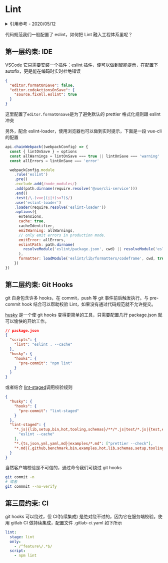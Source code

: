 # Lint

<details>
<summary>引用参考 - 2020/05/12</summary>

- [前端代码规范最佳实践](https://mp.weixin.qq.com/s/o43f-0ti8c2pofX0TJ8jCw) _- 前端开发 2020/05/11_

</details>

代码规范我们一般配置了 eslint，如何把 Lint 融入工程体系里呢？

## 第一层约束: IDE

VSCode 它只需要安装一个插件：eslint 插件，便可以做到智能提示，在配置下 autofix，更是能在编码时实时杜绝错误

```json
{
  "editor.formatOnSave": false,
  "editor.codeActionsOnSave": {
    "source.fixAll.eslint": true
  }
}
```

这里配置了`editor.formatOnSave`是为了避免默认的 prettier 格式化规则跟 eslint 冲突

另外，配合 eslint-loader，使用浏览器也可以做到实时提示，下面是一段 vue-cli 的配置

```js
api.chainWebpack((webpackConfig) => {
  const { lintOnSave } = options
  const allWarnings = lintOnSave === true || lintOnSave === 'warning'
  const allErrors = lintOnSave === 'error'

  webpackConfig.module
    .rule('eslint')
    .pre()
    .exclude.add(/node_modules/)
    .add(path.dirname(require.resolve('@vue/cli-service')))
    .end()
    .test(/\.(vue|(j|t)sx?)$/)
    .use('eslint-loader')
    .loader(require.resolve('eslint-loader'))
    .options({
      extensions,
      cache: true,
      cacheIdentifier,
      emitWarning: allWarnings,
      // only emit errors in production mode.
      emitError: allErrors,
      eslintPath: path.dirname(
        resolveModule('eslint/package.json', cwd) || resolveModule('eslint/package.json', __dirname),
      ),
      formatter: loadModule('eslint/lib/formatters/codeframe', cwd, true),
    })
})
```

## 第二层约束: Git Hooks

git 自身包含许多 hooks，在 commit，push 等 git 事件前后触发执行。与 pre-commit hook 结合可以帮助校验 Lint，如果没有通过代码规范就不允许提交。

[husky](https://github.com/typicode/husky) 是一个使 git hooks 变得更简单的工具，只需要配置几行 package.json 就可以愉快的开始工作。

```json
// package.json
{
  "scripts": {
    "lint": "eslint . --cache"
  },
  "husky": {
    "hooks": {
      "pre-commit": "npm lint"
    }
  }
}
```

或者结合 [lint-staged](https://github.com/okonet/lint-staged)调用校验规则

```json
{
  "husky": {
    "hooks": {
      "pre-commit": "lint-staged"
    }
  },
  "lint-staged": {
    "*.js|{lib,setup,bin,hot,tooling,schemas}/**/*.js|test/*.js|{test,examples}/**/webpack.config.js}": [
      "eslint --cache"
    ],
    "*.{ts,json,yml,yaml,md}|examples/*.md": ["prettier --check"],
    "*.md|{.github,benchmark,bin,examples,hot,lib,schemas,setup,tooling}/**/*.{md,yml,yaml,js,json}": ["cspell"]
  }
}
```

当然客户端校验是不可信的，通过命令我们可绕过 git hooks

```bash
git commit -n
# 或者
git commmit --no-verify
```

## 第三层约束: CI

git hooks 可以绕过，但 CI(持续集成) 是绝对绕不过的，因为它在服务端校验。使用 gitlab CI 做持续集成，配置文件 .gitlab-ci.yaml 如下所示

```yaml
lint:
  stage: lint
  only:
    - /^feature\/.*$/
  script:
    - npm lint
```
